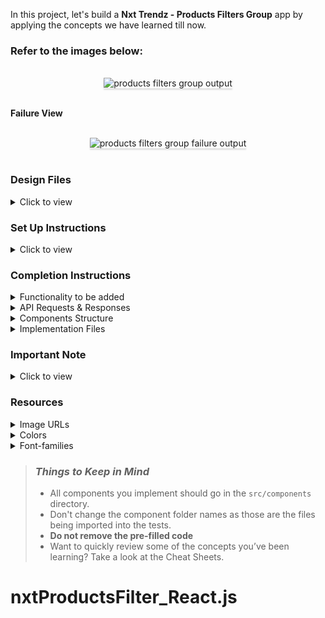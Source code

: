 In this project, let's build a **Nxt Trendz - Products Filters Group** app by applying the concepts we have learned till now.

### Refer to the images below:

<br/>
<div style="text-align: center;">
    <img src="https://assets.ccbp.in/frontend/content/react-js/nxt-trendz-products-filter-group-output-v0.gif" alt="products filters group output" style="max-width:70%;box-shadow:0 2.8px 2.2px rgba(0, 0, 0, 0.12)">
</div>
<br/>

**Failure View**

<br/>
<div style="text-align: center;">
    <img src="https://assets.ccbp.in/frontend/content/react-js/nxt-trendz-products-filter-group-failure-view-output.gif" alt="products filters group failure output" style="max-width:70%;box-shadow:0 2.8px 2.2px rgba(0, 0, 0, 0.12)">
</div>
<br/>

### Design Files

<details>
<summary>Click to view</summary>

- [Extra Small (Size < 576px) and Small (Size >= 576px) - Products](https://assets.ccbp.in/frontend/content/react-js/nxt-trendz-products-filter-group-sm-output-v2.png)
- [Extra Small (Size < 576px) and Small (Size >= 576px) - No Products](https://assets.ccbp.in/frontend/content/react-js/nxt-trendz-products-filter-group-sm-no-products-output-v0.png)
- [Extra Small (Size < 576px) and Small (Size >= 576px) - Failure View](https://assets.ccbp.in/frontend/content/react-js/nxt-trendz-products-filter-group-sm-failure-view-output.png)
- [Medium (Size >= 768px), Large (Size >= 992px) and Extra Large (Size >= 1200px) - Products](https://assets.ccbp.in/frontend/content/react-js/nxt-trendz-products-filter-group-lg-output-v2.png)
- [Medium (Size >= 768px), Large (Size >= 992px) and Extra Large (Size >= 1200px) - No Products](https://assets.ccbp.in/frontend/content/react-js/nxt-trendz-products-filter-group-lg-no-products-output.png)
- [Medium (Size >= 768px), Large (Size >= 992px) and Extra Large (Size >= 1200px) - Failure View](https://assets.ccbp.in/frontend/content/react-js/nxt-trendz-products-filter-group-lg-failure-view.png)

</details>

### Set Up Instructions

<details>
<summary>Click to view</summary>

- Download dependencies by running `npm install`
- Start up the app using `npm start`
</details>

### Completion Instructions

<details>
<summary>Functionality to be added</summary>
<br/>

The app must have the following functionalities

- When an authenticated user opens the Products Route,

  - An HTTP GET request should be made to **productsApiUrl** with `jwt_token` in the Cookies and query parameters `title_search`, `category`, and `rating` with initial values as **empty strings**
    - **_loader_** should be displayed while fetching the data
    - After the data is fetched successfully, display the products list received in the response
    - If the HTTP GET request made is unsuccessful, then the [Failure view](https://assets.ccbp.in/frontend/content/react-js/nxt-trendz-products-filter-group-lg-failure-view.png) should be displayed
  - When a non-empty value is provided in the Search Input and the **Enter** button is clicked
    - Make an HTTP GET request to the **productsApiUrl** with `jwt_token` in the Cookies and query parameter `title_search` with value as the text provided in the Search Input
    - **_loader_** should be displayed while fetching the data
    - After the data is fetched successfully, display the products list received in the response
  - When a **Category** is clicked
    - Make an HTTP GET request to the URL **productsApiUrl** with `jwt_token` in the Cookies and query parameter `category` with value as the id of the category clicked
    - **_loader_** should be displayed while fetching the data
    - After the data is fetched successfully, display the products list received in the response
  - When a **Rating** is clicked
    - Make an HTTP GET request to the URL **productsApiUrl** with `jwt_token` in the Cookies and query parameter `rating` with value as the id of the rating clicked
    - **_loader_** should be displayed while fetching the data
    - After the data is fetched successfully, display the products list received in the response
  - When the **Clear Filters** button is clicked
    - All the filters applied should be reset to initial values
    - Make an HTTP GET request to the URL **productsApiUrl** with`jwt_token` in the Cookies and without any filters
    - **_loader_** should be displayed while fetching the data
    - After the data is fetched successfully, display the products list received in the response
  - When multiple filters are applied, then the HTTP GET request should be made with all the filters that are applied

  - For example: When the **Electronics** Category is clicked and rating **4 and above** is clicked the **productsApiUrl** will be as follows

  ```js
  const apiUrl = 'https://apis.ccbp.in/products?sort_by=PRICE_HIGH&category=2&title_search=&rating=4'
  ```

  - If the HTTP GET request returns empty products list, then [No Products View](https://assets.ccbp.in/frontend/content/react-js/nxt-trendz-products-filter-group-lg-no-products-output.png) should be displayed.
  - If the HTTP GET request made is unsuccessful, then the [Failure view](https://assets.ccbp.in/frontend/content/react-js/nxt-trendz-products-filter-group-lg-failure-view.png) should be displayed

  - The `AllProductsSection` component will consist `categoryOptions`. It consists of a list of category option objects with the following properties in each category option object

  |    Key     | Data Type |
  | :--------: | :-------: |
  | categoryId |  String   |
  |    name    |  String   |

  - The `AllProductsSection` component will consist `ratingOption`. It consists of a list of category rating option objects with the following properties in each rating option object

  |   Key    | Data Type |
  | :------: | :-------: |
  | ratingId |  String   |
  | imageUrl |  String   |

</details>

<details>

<summary>API Requests & Responses</summary>
<br/>

**productsApiUrl**

#### API: `https://apis.ccbp.in/products`

#### Example: `https://apis.ccbp.in/products?sort_by=PRICE_HIGH&category=4&title_search=machine&rating=4`

#### Method: `GET`

#### Description:

Returns a response containing the list of Products

#### Success Response

```json
{
  "products": [
    {
      "title": "Front Load Machine",
      "brand": "Samsung",
      "price": 22490,
      "id": 24,
      "image_url": "https://assets.ccbp.in/frontend/react-js/ecommerce/appliances-washing-machine.png",
      "rating": 4.5,
    },
      ....
  ]
}
```

</details>

<details>
<summary>Components Structure</summary>

<br/>
<div style="text-align: center;">
    <img src="https://assets.ccbp.in/frontend/content/react-js/nxt-trendz-products-filter-group-component-structure-breakdown.png" alt="component-breakdown-structure" style="max-width:100%;box-shadow:0 2.8px 2.2px rgba(0, 0, 0, 0.12)">
</div>
<br/>

</details>

<details>
<summary>Implementation Files</summary>
<br/>

Use these files to complete the implementation:

- `src/components/AllProductsSection/index.js`
- `src/components/AllProductsSection/index.css`
- `src/components/FiltersGroup/index.js`
- `src/components/FiltersGroup/index.css`
</details>

### Important Note

<details>
<summary>Click to view</summary>

<br/>

**The following instructions are required for the tests to pass**

- `Home` Route should consist of `/` in the URL path
- `Login` Route should consist of `/login` in the URL path
- `Products` Route should consist of `/products` in the URL path
- `Cart` Route should consist of `/cart` in the URL path
- No need to use the `BrowserRouter` in `App.js` as we have already included in `index.js`

- User credentials

  ```text
   username: raja
   password: raja@2021
  ```

- The rating stars images in the route should have the alt attribute value as **rating {ratingId}**

</details>

### Resources

<details>
<summary>Image URLs</summary>

- [https://assets.ccbp.in/frontend/react-js/nxt-trendz/nxt-trendz-no-products-view.png](https://assets.ccbp.in/frontend/react-js/nxt-trendz/nxt-trendz-no-products-view.png) alt should be **no products**
- [https://assets.ccbp.in/frontend/react-js/nxt-trendz/nxt-trendz-products-error-view.png](https://assets.ccbp.in/frontend/react-js/nxt-trendz/nxt-trendz-products-error-view.png) alt should be **products failure**

</details>

<details>
<summary>Colors</summary>

<br/>

<div style="background-color: #f1f5f9; width: 150px; padding: 10px; color: black">Hex: #f1f5f9</div>
<div style="background-color: #0f172a; width: 150px; padding: 10px; color: white">Hex: #0f172a</div>
<div style="background-color: #12022f; width: 150px; padding: 10px; color: white">Hex: #12022f</div>
<div style="background-color: #64748b; width: 150px; padding: 10px; color: white">Hex: #64748b</div>
<div style="background-color: #475569; width: 150px; padding: 10px; color: white">Hex: #475569</div>
<div style="background-color: #0967d2; width: 150px; padding: 10px; color: white">Hex: #0967d2</div>
<div style="background-color: #ffffff; width: 150px; padding: 10px; color: black">Hex: #ffffff</div>

</details>

<details>
<summary>Font-families</summary>

- Roboto

</details>

> ### _Things to Keep in Mind_
>
> - All components you implement should go in the `src/components` directory.
> - Don't change the component folder names as those are the files being imported into the tests.
> - **Do not remove the pre-filled code**
> - Want to quickly review some of the concepts you’ve been learning? Take a look at the Cheat Sheets.
# nxtProductsFilter_React.js
